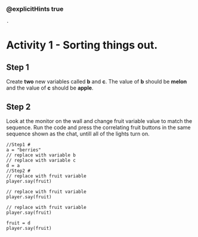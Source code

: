 ### @explicitHints true

```python
.
```

# Activity 1 - Sorting things out. 

## Step 1
Create **two** new variables called **b** and **c**. The value of **b** should be **melon** and the value of **c** should be **apple**. 

## Step 2
Look at the monitor on the wall and change fruit variable value to match the sequence. 
Run the code and press the correlating fruit buttons in the same sequence shown as the chat, untill all of the lights turn on. 

```template
//Step1 #
a = "berries"
// replace with variable b 
// replace with variable c
d = a
//Step2 #
// replace with fruit variable
player.say(fruit)

// replace with fruit variable
player.say(fruit)

// replace with fruit variable
player.say(fruit)

fruit = d
player.say(fruit)
``` 